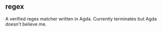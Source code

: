## regex

A verified regex matcher written in Agda. Currently terminates but Agda doesn't
believe me.
